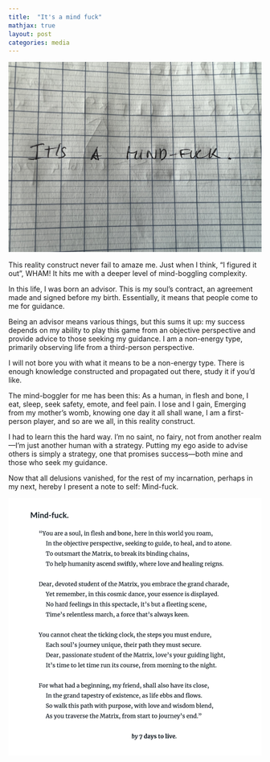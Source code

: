 ```yaml
---
title:  "It's a mind fuck"
mathjax: true
layout: post
categories: media
---
```


![Mind-fuck](/assets/IMG_5590.jpg)


This reality construct never fail to amaze me. Just when I think, “I figured it out”, WHAM! It hits me with a deeper level of mind-boggling complexity.

In this life, I was born an advisor. This is my soul’s contract, an agreement made and signed before my birth. Essentially, it means that people come to me for guidance.

Being an advisor means various things, but this sums it up: my success depends on my ability to play this game from an objective perspective and provide advice to those seeking my guidance. I am a non-energy type, primarily observing life from a third-person perspective.

I will not bore you with what it means to be a non-energy type. There is enough knowledge constructed and propagated out there, study it if you’d like.

The mind-boggler for me has been this: 
As a human, in flesh and bone, I eat, sleep, seek safety, emote, and feel pain. 
I lose and I gain, 
Emerging from my mother’s womb, knowing one day it all shall wane, 
I am a first-person player, and so are we all, in this reality construct.

I had to learn this the hard way. I’m no saint, no fairy, not from another realm—I’m just another human with a strategy. Putting my ego aside to advise others is simply a strategy, one that promises success—both mine and those who seek my guidance.

Now that all delusions vanished, for the rest of my incarnation, perhaps in my next, hereby I present a note to self: Mind-fuck.

![Mind-fuck](/assets/IMG-5545.png)